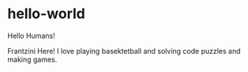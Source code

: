 # hello-world

Hello Humans!

Frantzini Here! I love playing basektetball and solving code puzzles and making games. 
